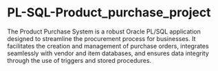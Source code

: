 # PL-SQL-Product_purchase_project
The Product Purchase System is a robust Oracle PL/SQL application designed to streamline the procurement process for businesses. It facilitates the creation and management of purchase orders, integrates seamlessly with vendor and item databases, and ensures data integrity through the use of triggers and stored procedures.
